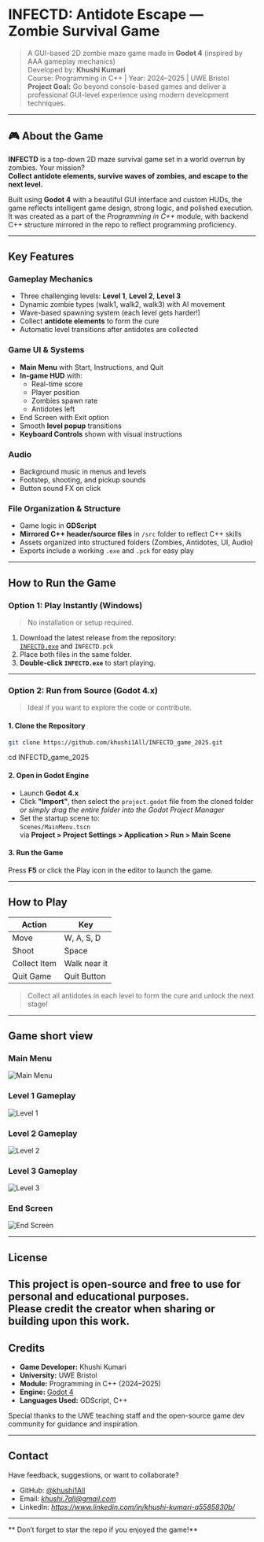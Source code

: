 # INFECTD: Antidote Escape — Zombie Survival Game

> A GUI-based 2D zombie maze game made in **Godot 4** (inspired by AAA gameplay mechanics)  
> Developed by: **Khushi Kumari**  
> Course: Programming in C++ | Year: 2024–2025 | UWE Bristol  
> **Project Goal:** Go beyond console-based games and deliver a professional GUI-level experience using modern development techniques.

---

## 🎮 About the Game

**INFECTD** is a top-down 2D maze survival game set in a world overrun by zombies. Your mission?  
**Collect antidote elements, survive waves of zombies, and escape to the next level.**

Built using **Godot 4** with a beautiful GUI interface and custom HUDs, the game reflects intelligent game design, strong logic, and polished execution.  
It was created as a part of the *Programming in C++* module, with backend C++ structure mirrored in the repo to reflect programming proficiency.

---

##  Key Features

### Gameplay Mechanics
- Three challenging levels: **Level 1**, **Level 2**, **Level 3**
- Dynamic zombie types (walk1, walk2, walk3) with AI movement
- Wave-based spawning system (each level gets harder!)
- Collect **antidote elements** to form the cure
- Automatic level transitions after antidotes are collected

### Game UI & Systems
- **Main Menu** with Start, Instructions, and Quit
- **In-game HUD** with:
  - Real-time score 
  - Player position 
  - Zombies spawn rate 
  - Antidotes left 
- End Screen with Exit option
- Smooth **level popup** transitions
- **Keyboard Controls** shown with visual instructions

### Audio
- Background music in menus and levels
- Footstep, shooting, and pickup sounds
- Button sound FX on click

### File Organization & Structure
- Game logic in **GDScript**
- **Mirrored C++ header/source files** in `/src` folder to reflect C++ skills
- Assets organized into structured folders (Zombies, Antidotes, UI, Audio)
- Exports include a working `.exe` and `.pck` for easy play

---

##  How to Run the Game

### Option 1: **Play Instantly (Windows)**

> No installation or setup required.

1. Download the latest release from the repository:  
    [`INFECTD.exe`](https://github.com/khushi1All/INFECTD_game_2025/releases) and `INFECTD.pck`
2. Place both files in the same folder.
3. **Double-click `INFECTD.exe`** to start playing.

---

### Option 2: **Run from Source (Godot 4.x)**

> Ideal if you want to explore the code or contribute.

#### 1. Clone the Repository

```bash
git clone https://github.com/khushi1All/INFECTD_game_2025.git
```
cd INFECTD_game_2025

#### 2. Open in Godot Engine

- Launch **Godot 4.x**
- Click **"Import"**, then select the `project.godot` file from the cloned folder  
  _or simply drag the entire folder into the Godot Project Manager_
- Set the startup scene to:  
  `Scenes/MainMenu.tscn`  
  via **Project > Project Settings > Application > Run > Main Scene**

#### 3. Run the Game

Press **F5** or click the  Play icon in the editor to launch the game.

---

##  How to Play

| Action         | Key          |
|----------------|--------------|
| Move           | W, A, S, D   |
| Shoot          | Space        |
| Collect Item   | Walk near it |
| Quit Game      | Quit Button  |

>  Collect all antidotes in each level to form the cure and unlock the next stage!

---
## Game short view

###  Main Menu
![Main Menu](main.png)

###  Level 1 Gameplay
![Level 1](level1.png)

###  Level 2 Gameplay
![Level 2](level2.png)

###  Level 3 Gameplay
![Level 3](level3.png)

### End Screen
![End Screen](end.png)

---

##  License

This project is open-source and free to use for personal and educational purposes.  
Please credit the creator when sharing or building upon this work.
---

##  Credits

- **Game Developer:** Khushi Kumari  
- **University:** UWE Bristol  
- **Module:** Programming in C++ (2024–2025)  
- **Engine:** [Godot 4](https://godotengine.org/)  
- **Languages Used:** GDScript, C++  

Special thanks to the UWE teaching staff and the open-source game dev community for guidance and inspiration.

---

##  Contact

Have feedback, suggestions, or want to collaborate?

- GitHub: [@khushi1All](https://github.com/khushi1All)
- Email: *khushi.7all@gmail.com* 
- LinkedIn: *https://www.linkedin.com/in/khushi-kumari-a5585830b/*

---

** Don’t forget to star the repo if you enjoyed the game!**

